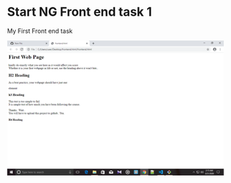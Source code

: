 
# Start NG Front end task 1

My First Front end task

![task image](https://raw.githubusercontent.com/ProsperVean/startng-frontend-task1/master/task.png)